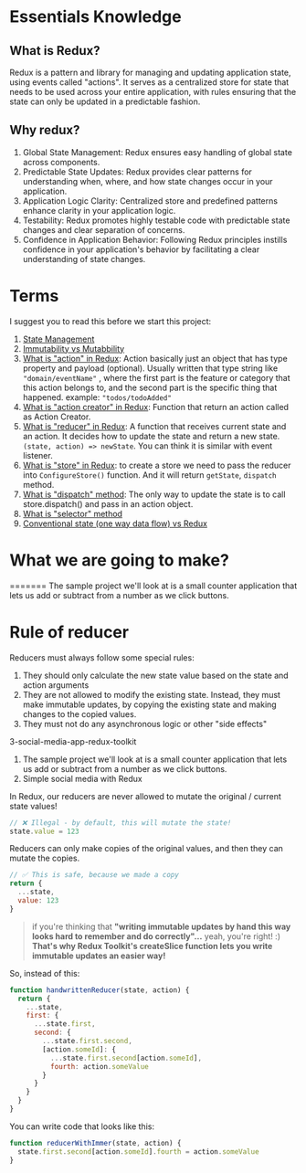 # Essentials Knowledge

## What is Redux?
Redux is a pattern and library for managing and updating application state, using events called "actions". It serves as a centralized store for state that needs to be used across your entire application, with rules ensuring that the state can only be updated in a predictable fashion.

## Why redux?
1. Global State Management: Redux ensures easy handling of global state across components.
2. Predictable State Updates: Redux provides clear patterns for understanding when, where, and how state changes occur in your application.
3. Application Logic Clarity: Centralized store and predefined patterns enhance clarity in your application logic.
4. Testability: Redux promotes highly testable code with predictable state changes and clear separation of concerns.
5. Confidence in Application Behavior: Following Redux principles instills confidence in your application's behavior by facilitating a clear understanding of state changes.

# Terms
I suggest you to read this before we start this project:
1. [State Management](https://redux.js.org/tutorials/essentials/part-1-overview-concepts#state-management)
2. [Immutability vs Mutabbility](https://redux.js.org/tutorials/essentials/part-1-overview-concepts#immutability)
3. [What is "action" in Redux](https://redux.js.org/tutorials/essentials/part-1-overview-concepts#actions): Action basically just an object that has type property and payload (optional). Usually written that type string like `"domain/eventName"` , where the first part is the feature or category that this action belongs to, and the second part is the specific thing that happened. example: `"todos/todoAdded"`
4. [What is "action creator" in Redux](https://redux.js.org/tutorials/essentials/part-1-overview-concepts#actions): Function that return an action called as Action Creator.
5. [What is "reducer" in Redux](https://redux.js.org/tutorials/essentials/part-1-overview-concepts#reducers): A function that receives current state and an action. It decides how to update the state and return a new state. `(state, action) => newState`. You can think it is similar with event listener.
6. [What is "store" in Redux](https://redux.js.org/tutorials/essentials/part-1-overview-concepts#store): to create a store we need to pass the reducer into `ConfigureStore()` function. And it will return `getState`, `dispatch` method.
7. [What is "dispatch" method](https://redux.js.org/tutorials/essentials/part-1-overview-concepts#dispatch): The only way to update the state is to call store.dispatch() and pass in an action object.
8. [What is "selector" method](https://redux.js.org/tutorials/essentials/part-1-overview-concepts#selectors)
9. [Conventional state (one way data flow) vs Redux](https://redux.js.org/tutorials/essentials/part-1-overview-concepts#redux-application-data-flow)

# What we are going to make?
=======
The sample project we'll look at is a small counter application that lets us add or subtract from a number as we click buttons.

# Rule of reducer
Reducers must always follow some special rules:
1. They should only calculate the new state value based on the state and action arguments
2. They are not allowed to modify the existing state. Instead, they must make immutable updates, by copying the existing state and making changes to the copied values.
3. They must not do any asynchronous logic or other "side effects"

3-social-media-app-redux-toolkit
1. The sample project we'll look at is a small counter application that lets us add or subtract from a number as we click buttons.
2. Simple social media with Redux

In Redux, our reducers are never allowed to mutate the original / current state values!
``` js
// ❌ Illegal - by default, this will mutate the state!
state.value = 123
```

Reducers can only make copies of the original values, and then they can mutate the copies.
``` js
// ✅ This is safe, because we made a copy
return {
  ...state,
  value: 123
}
```

> if you're thinking that **"writing immutable updates by hand this way looks hard to remember and do correctly"...** yeah, you're right! :)
> **That's why Redux Toolkit's createSlice function lets you write immutable updates an easier way!**

So, instead of this:
``` js
function handwrittenReducer(state, action) {
  return {
    ...state,
    first: {
      ...state.first,
      second: {
        ...state.first.second,
        [action.someId]: {
          ...state.first.second[action.someId],
          fourth: action.someValue
        }
      }
    }
  }
}
```
You can write code that looks like this:
``` js
function reducerWithImmer(state, action) {
  state.first.second[action.someId].fourth = action.someValue
}
```
